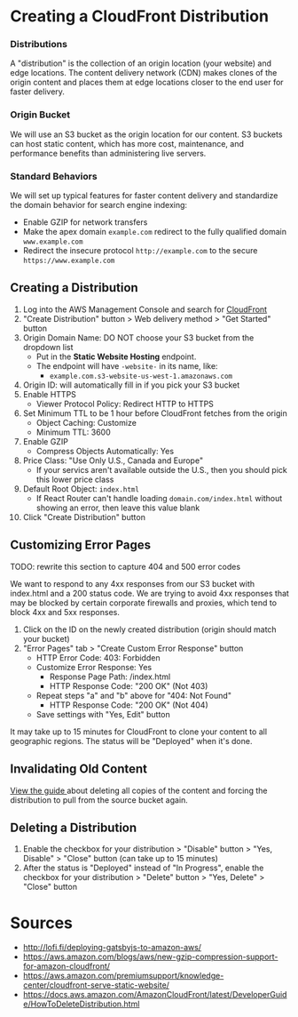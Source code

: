# Creating a CloudFront Distribution

### Distributions
A "distribution" is the collection of an origin location (your website) and edge locations. The content delivery network (CDN) makes clones of the origin content and places them at edge locations closer to the end user for faster delivery.

### Origin Bucket
We will use an S3 bucket as the origin location for our content. S3 buckets can host static content, which has more cost, maintenance, and performance benefits than administering live servers.

### Standard Behaviors
We will set up typical features for faster content delivery and standardize the domain behavior for search engine indexing:
  * Enable GZIP for network transfers
  * Make the apex domain `example.com` redirect to the fully qualified domain `www.example.com`
  * Redirect the insecure protocol `http://example.com` to the secure `https://www.example.com`

## Creating a Distribution
1. Log into the AWS Management Console and search for [ CloudFront ](https://console.aws.amazon.com/cloudfront/home?#)
2. "Create Distribution" button > Web delivery method > "Get Started" button
3. Origin Domain Name: DO NOT choose your S3 bucket from the dropdown list
    * Put in the **Static Website Hosting** endpoint.
    * The endpoint will have `-website-` in its name, like:
      * `example.com.s3-website-us-west-1.amazonaws.com`
4. Origin ID: will automatically fill in if you pick your S3 bucket
5. Enable HTTPS
    * Viewer Protocol Policy: Redirect HTTP to HTTPS
6. Set Minimum TTL to be 1 hour before CloudFront fetches from the origin
    * Object Caching: Customize
    * Minimum TTL: 3600
7. Enable GZIP
    * Compress Objects Automatically: Yes
8. Price Class: "Use Only U.S., Canada and Europe"
    * If your servics aren't available outside the U.S., then you should pick this lower price class
9. Default Root Object: `index.html`
    * If React Router can't handle loading `domain.com/index.html` without showing an error, then leave this value blank
10. Click "Create Distribution" button

## Customizing Error Pages
TODO: rewrite this section to capture 404 and 500 error codes

We want to respond to any 4xx responses from our S3 bucket with index.html and a 200 status code. We are trying to avoid 4xx responses that may be blocked by certain corporate firewalls and proxies, which tend to block 4xx and 5xx responses.
1. Click on the ID on the newly created distribution (origin should match your bucket)
2. "Error Pages" tab > "Create Custom Error Response" button
    * HTTP Error Code: 403: Forbidden
    * Customize Error Response: Yes
      * Response Page Path: /index.html
      * HTTP Response Code: "200 OK" (Not 403)
    * Repeat steps "a" and "b" above for "404: Not Found"
      * HTTP Response Code: "200 OK" (Not 404)
    * Save settings with "Yes, Edit" button

 It may take up to 15 minutes for CloudFront to clone your content to all geographic regions. The status will be "Deployed" when it's done.

## Invalidating Old Content
[ View the guide ](./000-Invalidating-Old-Data-on-Cloudfront.md) about deleting all copies of the content and forcing the distribution to pull from the source bucket again.

## Deleting a Distribution
1. Enable the checkbox for your distribution > "Disable" button > "Yes, Disable" > "Close" button (can take up to 15 minutes)
2. After the status is "Deployed" instead of "In Progress", enable the checkbox for your distribution > "Delete" button > "Yes, Delete" > "Close" button

# Sources
  * http://lofi.fi/deploying-gatsbyjs-to-amazon-aws/
  * https://aws.amazon.com/blogs/aws/new-gzip-compression-support-for-amazon-cloudfront/
  * https://aws.amazon.com/premiumsupport/knowledge-center/cloudfront-serve-static-website/
  * https://docs.aws.amazon.com/AmazonCloudFront/latest/DeveloperGuide/HowToDeleteDistribution.html

